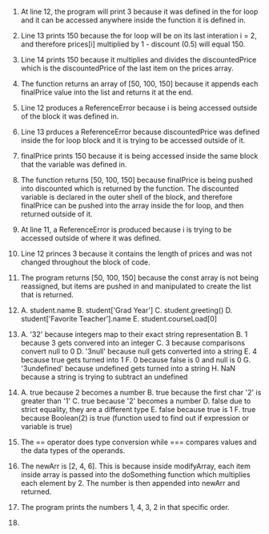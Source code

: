 1. At line 12, the program will print 3 because it was defined in the for loop and it can be accessed anywhere inside the function it is defined in.
2. Line 13 prints 150 because the for loop will be on its last interation i = 2, and therefore prices[i] multiplied by 1 - discount (0.5) will equal 150.
3. Line 14 prints 150 because it multiplies and divides the discountedPrice which is the discountedPrice of the last item on the prices array.
4. The function returns an array of [50, 100, 150] because it appends each finalPrice value into the list and returns it at the end.
5. Line 12 produces a ReferenceError because i is being accessed outside of the block it was defined in.
6. Line 13 prduces a ReferenceError because discountedPrice was defined inside the for loop block and it is trying to be accessed outside of it.
7. finalPrice prints 150 because it is being accessed inside the same block that the variable was defined in.
8. The function returns [50, 100, 150] because finalPrice is being pushed into discounted which is returned by the function. The discounted variable is declared in the outer shell of the block, and therefore finalPrice can be pushed into the array inside the for loop, and then returned outside of it.
9. At line 11, a ReferenceError is produced because i is trying to be accessed outside of where it was defined.
10. Line 12 princes 3 because it contains the length of prices and was not changed throughout the block of code.
11. The program returns [50, 100, 150] because the const array is not being reassigned, but items are pushed in and manipulated to create the list that is returned.
12. A. student.name
    B. student['Grad Year']
    C. student.greeting()
    D. student['Favorite Teacher'].name
    E. student.courseLoad[0]

13. A. '32' because integers map to their exact string representation
    B. 1 because 3 gets convered into an integer
    C. 3 because comparisons convert null to 0
    D. '3null' because null gets converted into a string
    E. 4 because true gets turned into 1
    F. 0 because false is 0 and null is 0
    G. '3undefined' because undefined gets turned into a string
    H. NaN because a string is trying to subtract an undefined
14. A. true because 2 becomes a number
    B. true because the first char '2' is greater than '1'
    C. true because '2' becomes a number
    D. false due to strict equality, they are a different type
    E. false because true is 1
    F. true because Boolean(2) is true (function used to find out if expression or variable is true)
15. The == operator does type conversion while === compares values and the data types of the operands.
17. The newArr is [2, 4, 6]. This is because inside modifyArray, each item inside array is passed into the doSomething function which multiplies each element by 2. The number is then appended into newArr and returned.
19. The program prints the numbers 1, 4, 3, 2 in that specific order.
20. 
